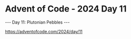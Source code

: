 # Advent of Code - 2024 Day 11

--- Day 11: Plutonian Pebbles ---

https://adventofcode.com/2024/day/11
